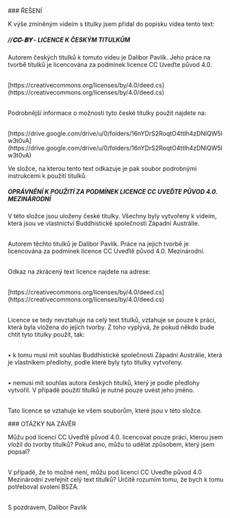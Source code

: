 <div id="anchor-reseni" markdown="1">
### ŘEŠENÍ
</div>

K výše zmíněným videím s titulky jsem přidal do popisku videa tento
text: <br>

<div class="citace" markdown="1" >
<h5 style="text-align:left" >//𝐂𝐂-𝐁𝐘 - LICENCE K ČESKÝM TITULKŮM</h5>

Autorem českých titulků k tomuto videu je Dalibor Pavlík. Jeho práce na tvorbě titulků je licencována za podmínek licence CC Uveďte původ 4.0.<br><br>

<div class="do-not-break-out" markdown="1">
[https://creativecommons.org/licenses/by/4.0/deed.cs](https://creativecommons.org/licenses/by/4.0/deed.cs)
</div><br>

Podrobnější informace o možnosti tyto české titulky použít najdete na: <br><br>

<div class="do-not-break-out" markdown="1">
[https://drive.google.com/drive/u/0/folders/16nYDrS2RoqtO4ttlh4zDNIQW5lw3t0vA](https://drive.google.com/drive/u/0/folders/16nYDrS2RoqtO4ttlh4zDNIQW5lw3t0vA)
</div>
</div>

Ve složce, na kterou tento text odkazuje je pak soubor podrobnými
instrukcemi k použití titulků.

<div class="citace" markdown="1">
<h5> OPRÁVNĚNÍ K POUŽITÍ ZA PODMÍNEK LICENCE
CC UVEĎTE PŮVOD 4.0. MEZINÁRODNÍ</h5>

V této složce jsou uloženy české titulky. Všechny byly vytvořeny k
videím, která jsou ve vlastnictví Buddhistické společnosti Západní
Austrálie.<br><br>

Autorem těchto titulků je Dalibor Pavlík. Práce na jejich tvorbě je
licencována za podmínek licence CC Uveďtě původ 4.0. Mezinárodní.<br><br>

Odkaz na zkrácený text licence najdete na adrese:<br><br>

<div class="do-not-break-out" markdown="1">
[https://creativecommons.org/licenses/by/4.0/deed.cs](https://creativecommons.org/licenses/by/4.0/deed.cs)
</div><br>

Licence se tedy nevztahuje na celý text titulků, vztahuje se pouze k
práci, která byla vložena do jejich tvorby. Z toho vyplývá, že pokud
někdo bude chtít tyto titulky použít, tak:<br><br>

• k tomu musí mít souhlas Buddhistické společnosti Západní
Austrálie, která je vlastníkem předlohy, podle které byly tyto titulky
vytvořeny.<br><br>

• nemusí mít souhlas autora českých titulků, který je podle
předlohy vytvořil. V případě použití titulků je nutné pouze uvést jeho
jméno.<br><br>

Tato licence se vztahuje ke všem souborům, které jsou v této složce.

</div>

<div id="anchor-otazky-na-zaver" markdown="1">
### OTÁZKY NA ZÁVĚR
</div>

Můžu pod licencí CC Uveďtě původ 4.0. licencovat pouze práci,
kterou jsem vložil do tvorby titulků? Pokud ano, můžu to udělat
způsobem, který jsem popsal?<br><br>

V případě, že to možné není, můžu pod licencí CC Uveďte původ 4.0
Mezinárodní zveřejnit celý text titulků? Určitě rozumím tomu, že bych
k tomu potřeboval svolení BSZA.<br><br>

S pozdravem, Dalibor Pavlík
